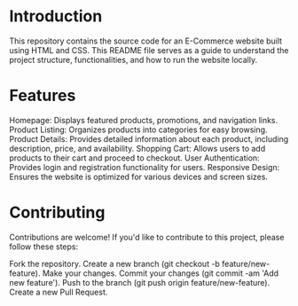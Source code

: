 # Introduction
This repository contains the source code for an E-Commerce website built using HTML and CSS. This README file serves as a guide to understand the project structure, functionalities, and how to run the website locally.



# Features

Homepage: Displays featured products, promotions, and navigation links.
Product Listing: Organizes products into categories for easy browsing.
Product Details: Provides detailed information about each product, including description, price, and availability.
Shopping Cart: Allows users to add products to their cart and proceed to checkout.
User Authentication: Provides login and registration functionality for users.
Responsive Design: Ensures the website is optimized for various devices and screen sizes.

# Contributing

Contributions are welcome! If you'd like to contribute to this project, please follow these steps:

Fork the repository.
Create a new branch (git checkout -b feature/new-feature).
Make your changes.
Commit your changes (git commit -am 'Add new feature').
Push to the branch (git push origin feature/new-feature).
Create a new Pull Request.
